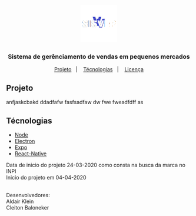 <h1 align="center">
    <img alt="sisvep" title="sisvep" src=".github/icon.png" width="100px" />
</h1>

<h3 align="center">
  Sistema de gerênciamento de vendas em pequenos mercados
</h3>

<p align="center">
  <a href="#projeto">Projeto</a>&nbsp;&nbsp;&nbsp;|&nbsp;&nbsp;&nbsp;
  <a href="#tecnologias">Técnologias</a>&nbsp;&nbsp;&nbsp;|&nbsp;&nbsp;&nbsp;
  <a href="#memo-licença">Licença</a>
</p>

## Projeto
<p>
  anfjaskcbakd
    ddadfafw
    fasfsadfaw
    dw
    fwe
    fweadfdff
    as
    
</p>    



## Técnologias
-  [Node](https://nodejs.org/en/)
-  [Electron](https://www.electronjs.org/)
-  [Expo](https://expo.io/)
-  [React-Native](https://facebook.github.io/react-native/)

Data de inicio do projeto 24-03-2020 como consta na busca da marca no INPI<br/>
Inicio do projeto em 04-04-2020<br/><br/>

Desenvolvedores:<br/>
Aldair Klein<br/>
Cleiton Baloneker<br/>
